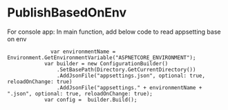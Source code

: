 # PublishBasedOnEnv
For console app:
  In main function, add below code to read appsetting base on env
  
                  var environmentName = Environment.GetEnvironmentVariable("ASPNETCORE_ENVIRONMENT");
                var builder = new ConfigurationBuilder()
                    .SetBasePath(Directory.GetCurrentDirectory())
                    .AddJsonFile("appsettings.json", optional: true, reloadOnChange: true)
                    .AddJsonFile("appsettings." + environmentName + ".json", optional: true, reloadOnChange: true);
                var config =  builder.Build();
